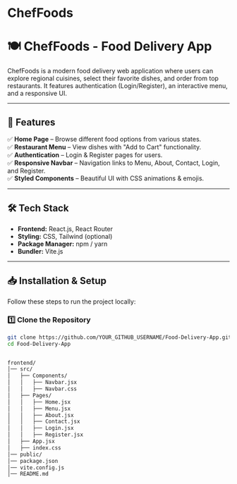 # ChefFoods
# 🍽️ ChefFoods - Food Delivery App

ChefFoods is a modern food delivery web application where users can explore regional cuisines, select their favorite dishes, and order from top restaurants. It features authentication (Login/Register), an interactive menu, and a responsive UI.

---

## 🚀 Features
✅ **Home Page** – Browse different food options from various states.  
✅ **Restaurant Menu** – View dishes with "Add to Cart" functionality.  
✅ **Authentication** – Login & Register pages for users.  
✅ **Responsive Navbar** – Navigation links to Menu, About, Contact, Login, and Register.  
✅ **Styled Components** – Beautiful UI with CSS animations & emojis.  

---

## 🛠️ Tech Stack
- **Frontend:** React.js, React Router
- **Styling:** CSS, Tailwind (optional)
- **Package Manager:** npm / yarn
- **Bundler:** Vite.js

---

## 📥 Installation & Setup
Follow these steps to run the project locally:

### 1️⃣ Clone the Repository
```sh
git clone https://github.com/YOUR_GITHUB_USERNAME/Food-Delivery-App.git
cd Food-Delivery-App


frontend/
│── src/
│   ├── Components/
│   │   ├── Navbar.jsx
│   │   ├── Navbar.css
│   ├── Pages/
│   │   ├── Home.jsx
│   │   ├── Menu.jsx
│   │   ├── About.jsx
│   │   ├── Contact.jsx
│   │   ├── Login.jsx
│   │   ├── Register.jsx
│   ├── App.jsx
│   ├── index.css
│── public/
│── package.json
│── vite.config.js
│── README.md

